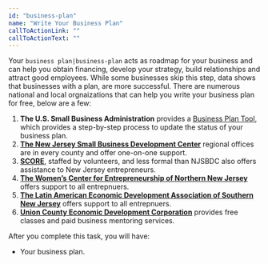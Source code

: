 ```yaml
---
id: "business-plan"
name: "Write Your Business Plan"
callToActionLink: ""
callToActionText: ""
---
```


Your `business plan|business-plan` acts as roadmap for your business and can help you obtain financing, develop your strategy, build relationships and attract good employees. While some businesses skip this step, data shows that businesses with a plan, are more successful. There are numerous national and local orgnaizations that can help you write your business plan for free, below are a few:

1. **The U.S. Small Business Administration** provides a [Business Plan Tool](https://www.sba.gov/business-guide/plan-your-business/write-your-business-plan), which provides a step-by-step process to update the status of your business plan.
2. **[The New Jersey Small Business Development Center](https://njsbdc.com/)** regional offices are in every county and offer one-on-one support.
3. **[SCORE](https://www.score.org/)**, staffed by volunteers, and less formal than NJSBDC also offers assistance to New Jersey entrepreneurs.
4. **[The Women’s Center for Entrepreneurship of Northern New Jersey](https://www.wcecnj.org/)** offers support to all entrepnuers.
5. **[The Latin American Economic Development Association of Southern New Jersey](http://www.laeda.com/)** offers support to all entrepnuers.
6. **[Union County Economic Development Corporation](https://ucedc.com/)** provides free classes and paid business mentoring services.

After you complete this task, you will have:
- Your business plan.
